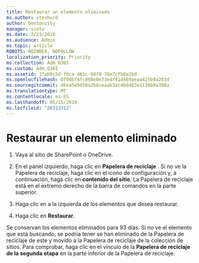 ```yaml
---
title: Restaurar un elemento eliminado
ms.author: stevhord
author: bentoncity
manager: scotv
ms.date: 3/23/2018
ms.audience: Admin
ms.topic: article
ROBOTS: NOINDEX, NOFOLLOW
localization_priority: Priority
ms.collection: Adm_O365
ms.custom: Adm_O365
ms.assetid: 1fab9c5d-f6ca-461c-94f0-76e7cfb8a26d
ms.openlocfilehash: 0f9d5f4fc868e0e73edf41d489aeaa425b9a203d
ms.sourcegitcommit: d6ea5e9458a2b8ceaab3ac4bd483e1130b9a398a
ms.translationtype: MT
ms.contentlocale: es-ES
ms.lasthandoff: 01/15/2019
ms.locfileid: "28313312"
---
```

# <a name="restore-a-deleted-item"></a>Restaurar un elemento eliminado

1. Vaya al sitio de SharePoint o OneDrive.
    
2. En el panel izquierdo, haga clic en **Papelera de reciclaje** . Si no ve la Papelera de reciclaje, haga clic en el icono de configuración y, a continuación, haga clic en **contenido del sitio**. La Papelera de reciclaje está en el extremo derecho de la barra de comandos en la parte superior.
    
3. Haga clic en a la izquierda de los elementos que desea restaurar.
    
4. Haga clic en **Restaurar**.
    
Se conservan los elementos eliminados para 93 días. Si no ve el elemento que está buscando, se podría tener se han eliminado de la Papelera de reciclaje de este y movido a la Papelera de reciclaje de la colección de sitios. Para comprobar, haga clic en el vínculo de la **Papelera de reciclaje de la segunda etapa** en la parte inferior de la Papelera de reciclaje. 
  

